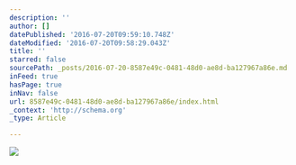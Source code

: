 ```yaml
---
description: ''
author: []
datePublished: '2016-07-20T09:59:10.748Z'
dateModified: '2016-07-20T09:58:29.043Z'
title: ''
starred: false
sourcePath: _posts/2016-07-20-8587e49c-0481-48d0-ae8d-ba127967a86e.md
inFeed: true
hasPage: true
inNav: false
url: 8587e49c-0481-48d0-ae8d-ba127967a86e/index.html
_context: 'http://schema.org'
_type: Article

---
```

![](https://the-grid-user-content.s3-us-west-2.amazonaws.com/cd92b787-7bf6-4874-96ea-533f7fedfd37.png)